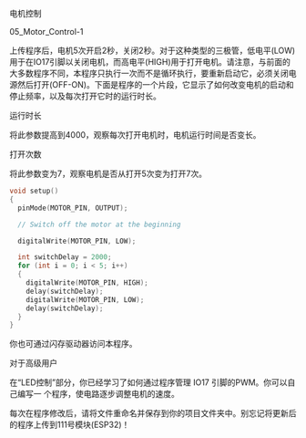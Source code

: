 电机控制

05_Motor_Control-1

上传程序后，电机5次开启2秒，关闭2秒。对于这种类型的三极管，低电平(LOW)用于在IO17引脚以关闭电机，而高电平(HIGH)用于打开电机。请注意，与前面的大多数程序不同，本程序只执行一次而不是循环执行，要重新启动它，必须关闭电源然后打开(OFF-ON)。下面是程序的一个片段，它显示了如何改变电机的启动和停止频率，以及每次打开它时的运行时长。

运行时长

将此参数提高到4000，观察每次打开电机时，电机运行时间是否变长。

打开次数

将此参数变为7，观察电机是否从打开5次变为打开7次。

```c
void setup()
{
  pinMode(MOTOR_PIN, OUTPUT);

  // Switch off the motor at the beginning

  digitalWrite(MOTOR_PIN, LOW);

  int switchDelay = 2000;
  for (int i = 0; i < 5; i++)
  {
    digitalWrite(MOTOR_PIN, HIGH);
    delay(switchDelay);
    digitalWrite(MOTOR_PIN, LOW);
    delay(switchDelay);  
  }
}
```

你也可通过闪存驱动器访问本程序。

对于高级用户

在“LED控制”部分，你已经学习了如何通过程序管理 IO17 引脚的PWM。你可以自己编写一
个程序，使电路逐步调整电机的速度。

每次在程序修改后，请将文件重命名并保存到你的项目文件夹中。别忘记将更新后的程序上传到111号模块(ESP32)！